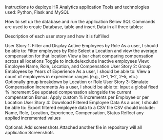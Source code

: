 Instructions to deploye HR Analytics application
Tools and technologies used:
Python, Flask and MySQL

How to set up the database and run the application
Below SQL Commands are used to create Database, table and insert Data in all three tables:


Description of each user story and how it is fulfilled


User Story 1: Filter and Display Active Employees by Role
As a user, I should be able to:
Filter employees by Role
Select a Location and view the average compensation for that location
View a bar chart comparing compensation across all locations
Toggle to include/exclude Inactive employees
View: Employee Name, Role, Location, and Compensation
User Story 2: Group Employees by Years of Experience
As a user, I should be able to:
View a count of employees in experience ranges (e.g., 0–1, 1–2, 2–5, etc.)
Optionally group breakdown by Location or Role
User Story 3: Simulate Compensation Increments
As a user, I should be able to:
Input a global fixed % increment
See updated compensation alongside the current compensation
Bonus: Apply custom % increments per Employee or per Location
User Story 4: Download Filtered Employee Data
As a user, I should be able to:
Export filtered employee data to a CSV file
CSV should include: Name, Role, Location, Experience, Compensation, Status
Reflect any applied incremented values


Optional: Add screenshots
Attached another file in repository will all application Screenshots
